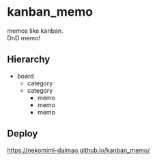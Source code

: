 # kanban_memo

memos like kanban.  
DnD memo!

## Hierarchy

- board
    - category
    - category
        - memo
        - memo
        - memo

## Deploy

https://nekomimi-daimao.github.io/kanban_memo/

